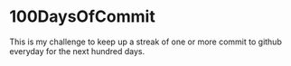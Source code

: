 # 100DaysOfCommit
This is my challenge to keep up a streak of one or more commit to github everyday for the next hundred days.
